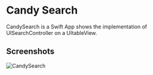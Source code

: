 Candy Search
==========
CandySearch is a Swift App shows the implementation of UISearchController on a UItableView. 

## Screenshots
![CandySearch](https://github.com/soapyigu/30SwiftProjects/blob/master/Project%2006%20-%20CandySearch/CandySearch.gif)
